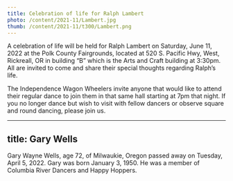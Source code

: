 ```yaml
---
title: Celebration of life for Ralph Lambert
photo: /content/2021-11/Lambert.jpg
thumb: /content/2021-11/t300/Lambert.png
---
```

A celebration of life will be held for Ralph Lambert on Saturday, June 11, 2022 at the Polk County Fairgrounds, located at 520 S. Pacific Hwy, West, Rickreall, OR in building “B” which is the Arts and Craft building at 3:30pm.  All are invited to come and share their special thoughts regarding Ralph’s life.

The Independence Wagon Wheelers invite anyone that would like to attend their regular dance to join them in that same hall starting at 7pm that night.  If you no longer dance but wish to visit with fellow dancers or observe square and round dancing, please join us.         
            
---
title: Gary Wells
---
Gary Wayne Wells, age 72, of Milwaukie, Oregon passed away on Tuesday, April 5, 2022. Gary was born January 3, 1950.  He was a member of Columbia River Dancers and Happy Hoppers.

